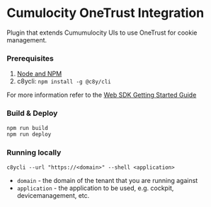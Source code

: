 # Cumulocity OneTrust Integration

Plugin that extends Cumumulocity UIs to use OneTrust for cookie management.

### Prerequisites

1. [Node and NPM](https://nodejs.org/en/download)
2. c8ycli: `npm install -g @c8y/cli`

For more information refer to the [Web SDK Getting Started Guide](https://cumulocity.com/docs/web/gettingstarted/)

### Build & Deploy

```bash
npm run build
npm run deploy
```

### Running locally

```
c8ycli --url "https://<domain>" --shell <application>
```
* `domain` - the domain of the tenant that you are running against
* `application` - the application to be used, e.g. cockpit, devicemanagement, etc.